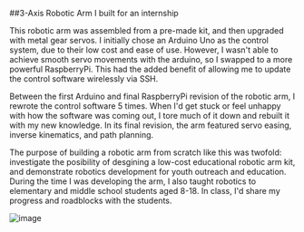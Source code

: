 ##3-Axis Robotic Arm I built for an internship

This robotic arm was assembled from a pre-made kit, and then upgraded with metal gear servos. I initially chose an Arduino Uno as the control system, due to their low cost and ease of use. However, I wasn't able to achieve smooth servo movements with the arduino, so I swapped to a more powerful RaspberryPi. This had the added benefit of allowing me to update the control software wirelessly via SSH.

Between the first Arduino and final RaspberryPi revision of the robotic arm, I rewrote the control software 5 times. When I'd get stuck or feel unhappy with how the software was coming out, I tore much of it down and rebuilt it with my new knowledge. In its final revision, the arm featured servo easing, inverse kinematics, and path planning.

The purpose of building a robotic arm from scratch like this was twofold: investigate the posibility of desgining a low-cost educational robotic arm kit, and demonstrate robotics development for youth outreach and education. During the time I was developing the arm, I also taught robotics to elementary and middle school students aged 8-18. In class, I'd share my progress and roadblocks with the students.

![image](https://github.com/user-attachments/assets/db13909c-e69d-4595-b003-896c85670fd3)
